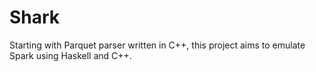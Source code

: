 # Shark

Starting with Parquet parser written in C++, this 
project aims to emulate Spark using Haskell and C++.